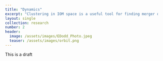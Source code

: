 ```yaml
---
title: "Dynamics"
excerpt: "Clustering in IOM space is a useful tool for finding merger debris in the halo."
layout: single
collection: research
number: 2
header:
  image: /assets/images/EDodd_Photo.jpeg
  teaser: /assets/images/orbit.png
---
```


This is a draft 
